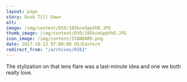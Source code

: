 ```yaml
---
layout: page
story: Dusk Till Dawn
alt:
image: /img/content/DtD/10SkceGppVhD.JPG
thumb_image: /img/content/DtD/10SkceGppVhD.JPG
icon_image: /img/content/STANDARD.png
date: 2017-10-12 07:00:00 US/Eastern
redirect_from: "/archives/0161"
---
```

The stylization on that lens flare was a last-minute idea and one we both really love.
